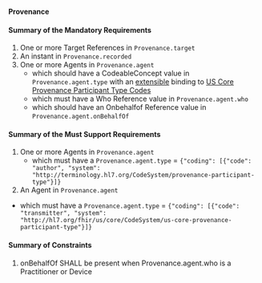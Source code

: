 **Provenance**

#### Summary of the Mandatory Requirements
1. One or more Target References  in `Provenance.target`
1.  An  instant  in `Provenance.recorded`
1. One or more  Agents  in `Provenance.agent`
      - which should have a  CodeableConcept value  in `Provenance.agent.type`
with an [extensible](http://hl7.org/fhir/R4/terminologies.html#extensible)
 binding to [US Core Provenance Participant Type Codes](ValueSet-us-core-provenance-participant-type.html)
      - which must have a Who Reference value  in `Provenance.agent.who`
      - which should have an Onbehalfof Reference value  in `Provenance.agent.onBehalfOf`

#### Summary of the Must Support Requirements
1. One or more  Agents  in `Provenance.agent`
   - which must have a `Provenance.agent.type` = `{"coding": [{"code": "author", "system": "http://terminology.hl7.org/CodeSystem/provenance-participant-type"}]}`
1.  An  Agent  in `Provenance.agent`
   - which must have a `Provenance.agent.type` = `{"coding": [{"code": "transmitter", "system": "http://hl7.org/fhir/us/core/CodeSystem/us-core-provenance-participant-type"}]}`

#### Summary of Constraints
1. onBehalfOf SHALL be present when Provenance.agent.who is a Practitioner or Device